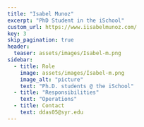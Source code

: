```yaml
---
title: "Isabel Munoz"
excerpt: "PhD Student in the iSchool"
custom_url: https://www.iisabelmunoz.com/
key: 3
skip_pagination: true
header:
  teaser: assets/images/Isabel-m.png
sidebar:
  - title: Role
    image: assets/images/Isabel-m.png
    image_alt: "picture"
    text: "Ph.D. students @ the iSchool"
  - title: "Responsibilities"
    text: "Operations"
  - title: Contact
    text: ddas05@syr.edu
---
```


